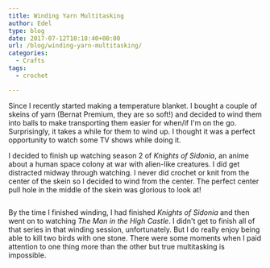 ```yaml
---
title: Winding Yarn Multitasking
author: Edel
type: blog
date: 2017-07-12T10:18:40+00:00
url: /blog/winding-yarn-multitasking/
categories:
  - Crafts
tags:
  - crochet

---
```

Since I recently started making a temperature blanket. I bought a couple of skeins of yarn (Bernat Premium, they are so soft!) and decided to wind them into balls to make transporting them easier for when/if I'm on the go. Surprisingly, it takes a while for them to wind up. I thought it was a perfect opportunity to watch some TV shows while doing it.

I decided to finish up watching season 2 of _Knights of Sidonia_, an anime about a human space colony at war with alien-like creatures. I did get distracted midway through watching. I never did crochet or knit from the center of the skein so I decided to wind from the center. The perfect center pull hole in the middle of the skein was glorious to look at!

<img data-attachment-id="550" data-permalink="http://edelgrace.me/blog/crochet/winding-yarn-multitasking/attachment/20170630_185912/" data-orig-file="https://i0.wp.com/edelgrace.me/blog/wp-content/uploads/2017/07/20170630_185912.png?fit=1000%2C563" data-orig-size="1000,563" data-comments-opened="1" data-image-meta="{&quot;aperture&quot;:&quot;0&quot;,&quot;credit&quot;:&quot;&quot;,&quot;camera&quot;:&quot;&quot;,&quot;caption&quot;:&quot;&quot;,&quot;created_timestamp&quot;:&quot;0&quot;,&quot;copyright&quot;:&quot;&quot;,&quot;focal_length&quot;:&quot;0&quot;,&quot;iso&quot;:&quot;0&quot;,&quot;shutter_speed&quot;:&quot;0&quot;,&quot;title&quot;:&quot;&quot;,&quot;orientation&quot;:&quot;0&quot;}" data-image-title="20170630_185912" data-image-description="" data-medium-file="https://i0.wp.com/edelgrace.me/blog/wp-content/uploads/2017/07/20170630_185912.png?fit=300%2C169" data-large-file="https://i0.wp.com/edelgrace.me/blog/wp-content/uploads/2017/07/20170630_185912.png?fit=663%2C373" src="https://i0.wp.com/edelgrace.me/blog/wp-content/uploads/2017/07/20170630_185912.png?resize=663%2C373" alt="" class="aligncenter size-full wp-image-550" srcset="https://i0.wp.com/edelgrace.me/blog/wp-content/uploads/2017/07/20170630_185912.png?w=1000 1000w, https://i0.wp.com/edelgrace.me/blog/wp-content/uploads/2017/07/20170630_185912.png?resize=300%2C169 300w, https://i0.wp.com/edelgrace.me/blog/wp-content/uploads/2017/07/20170630_185912.png?resize=768%2C432 768w, https://i0.wp.com/edelgrace.me/blog/wp-content/uploads/2017/07/20170630_185912.png?resize=982%2C553 982w, https://i0.wp.com/edelgrace.me/blog/wp-content/uploads/2017/07/20170630_185912.png?resize=400%2C225 400w" sizes="(max-width: 663px) 100vw, 663px" data-recalc-dims="1" />

By the time I finished winding, I had finished _Knights of Sidonia_ and then went on to watching _The Man in the High Castle_. I didn't get to finish all of that series in that winding session, unfortunately. But I do really enjoy being able to kill two birds with one stone. There were some moments when I paid attention to one thing more than the other but true multitasking is impossible.

<img data-attachment-id="551" data-permalink="http://edelgrace.me/blog/crochet/winding-yarn-multitasking/attachment/20170630_221652/" data-orig-file="https://i1.wp.com/edelgrace.me/blog/wp-content/uploads/2017/07/20170630_221652.png?fit=1000%2C563" data-orig-size="1000,563" data-comments-opened="1" data-image-meta="{&quot;aperture&quot;:&quot;0&quot;,&quot;credit&quot;:&quot;&quot;,&quot;camera&quot;:&quot;&quot;,&quot;caption&quot;:&quot;&quot;,&quot;created_timestamp&quot;:&quot;0&quot;,&quot;copyright&quot;:&quot;&quot;,&quot;focal_length&quot;:&quot;0&quot;,&quot;iso&quot;:&quot;0&quot;,&quot;shutter_speed&quot;:&quot;0&quot;,&quot;title&quot;:&quot;&quot;,&quot;orientation&quot;:&quot;0&quot;}" data-image-title="20170630_221652" data-image-description="" data-medium-file="https://i1.wp.com/edelgrace.me/blog/wp-content/uploads/2017/07/20170630_221652.png?fit=300%2C169" data-large-file="https://i1.wp.com/edelgrace.me/blog/wp-content/uploads/2017/07/20170630_221652.png?fit=663%2C373" src="https://i1.wp.com/edelgrace.me/blog/wp-content/uploads/2017/07/20170630_221652.png?resize=663%2C373" alt="" class="aligncenter size-large wp-image-551" srcset="https://i1.wp.com/edelgrace.me/blog/wp-content/uploads/2017/07/20170630_221652.png?w=1000 1000w, https://i1.wp.com/edelgrace.me/blog/wp-content/uploads/2017/07/20170630_221652.png?resize=300%2C169 300w, https://i1.wp.com/edelgrace.me/blog/wp-content/uploads/2017/07/20170630_221652.png?resize=768%2C432 768w, https://i1.wp.com/edelgrace.me/blog/wp-content/uploads/2017/07/20170630_221652.png?resize=982%2C553 982w, https://i1.wp.com/edelgrace.me/blog/wp-content/uploads/2017/07/20170630_221652.png?resize=400%2C225 400w" sizes="(max-width: 663px) 100vw, 663px" data-recalc-dims="1" />